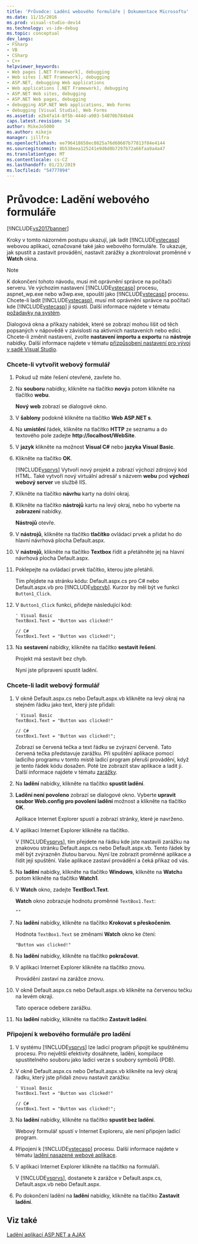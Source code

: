```yaml
---
title: 'Průvodce: Ladění webového formuláře | Dokumentace Microsoftu'
ms.date: 11/15/2016
ms.prod: visual-studio-dev14
ms.technology: vs-ide-debug
ms.topic: conceptual
dev_langs:
- FSharp
- VB
- CSharp
- C++
helpviewer_keywords:
- Web pages [.NET Framework], debugging
- Web sites [.NET Framework], debugging
- ASP.NET, debugging Web applications
- Web applications [.NET Framework], debugging
- ASP.NET Web sites, debugging
- ASP.NET Web pages, debugging
- debugging ASP.NET Web applications, Web Forms
- debugging [Visual Studio], Web Forms
ms.assetid: e2b4fa14-8f5b-444d-a903-54070b784bd4
caps.latest.revision: 34
author: MikeJo5000
ms.author: mikejo
manager: jillfra
ms.openlocfilehash: ee796418658ec0825a76d60607b77813f84e4144
ms.sourcegitcommit: 8b538eea125241e9d6d8b7297b72a66faa9a4a47
ms.translationtype: MT
ms.contentlocale: cs-CZ
ms.lasthandoff: 01/23/2019
ms.locfileid: "54777894"
---
```

# <a name="walkthrough-debugging-a-web-form"></a>Průvodce: Ladění webového formuláře
[!INCLUDE[vs2017banner](../includes/vs2017banner.md)]

Kroky v tomto názorném postupu ukazují, jak ladit [!INCLUDE[vstecasp](../includes/vstecasp-md.md)] webovou aplikaci, označované také jako webového formuláře. To ukazuje, jak spustit a zastavit provádění, nastavit zarážky a zkontrolovat proměnné v **Watch** okna.  
  
> [!NOTE]
>  K dokončení tohoto návodu, musí mít oprávnění správce na počítači serveru. Ve výchozím nastavení [!INCLUDE[vstecasp](../includes/vstecasp-md.md)] procesu, aspnet_wp.exe nebo w3wp.exe, spouští jako [!INCLUDE[vstecasp](../includes/vstecasp-md.md)] procesu. Chcete-li ladit [!INCLUDE[vstecasp](../includes/vstecasp-md.md)], musí mít oprávnění správce na počítači kde [!INCLUDE[vstecasp](../includes/vstecasp-md.md)] ji spustí. Další informace najdete v tématu [požadavky na systém](../debugger/aspnet-debugging-system-requirements.md).  
  
 Dialogová okna a příkazy nabídek, které se zobrazí mohou lišit od těch popsaných v nápovědě v závislosti na aktivních nastaveních nebo edici. Chcete-li změnit nastavení, zvolte **nastavení importu a exportu** na **nástroje** nabídky. Další informace najdete v tématu [přizpůsobení nastavení pro vývoj v sadě Visual Studio](http://msdn.microsoft.com/22c4debb-4e31-47a8-8f19-16f328d7dcd3).  
  
### <a name="to-create-the-web-form"></a>Chcete-li vytvořit webový formulář  
  
1.  Pokud už máte řešení otevřené, zavřete ho.  
  
2.  Na **souboru** nabídky, klikněte na tlačítko **nový**a potom klikněte na tlačítko **webu**.  
  
     **Nový web** zobrazí se dialogové okno.  
  
3.  V **šablony** podokně klikněte na tlačítko **Web ASP.NET s**.  
  
4.  Na **umístění** řádek, klikněte na tlačítko **HTTP** ze seznamu a do textového pole zadejte **http://localhost/WebSite**.  
  
5.  V **jazyk** klikněte na možnost **Visual C#** nebo **jazyka Visual Basic**.  
  
6.  Klikněte na tlačítko **OK**.  
  
     [!INCLUDE[vsprvs](../includes/vsprvs-md.md)] Vytvoří nový projekt a zobrazí výchozí zdrojový kód HTML. Také vytvoří nový virtuální adresář s názvem **webu** pod **výchozí webový server** ve službě IIS.  
  
7.  Klikněte na tlačítko **návrhu** karty na dolní okraj.  
  
8.  Klikněte na tlačítko **nástrojů** kartu na levý okraj, nebo ho vyberte na **zobrazení** nabídky.  
  
     **Nástrojů** otevře.  
  
9. V **nástrojů**, klikněte na tlačítko **tlačítko** ovládací prvek a přidat ho do hlavní návrhová plocha Default.aspx.  
  
10. V **nástrojů**, klikněte na tlačítko **Textbox** řídit a přetáhněte jej na hlavní návrhová plocha Default.aspx.  
  
11. Poklepejte na ovládací prvek tlačítko, kterou jste přetáhli.  
  
     Tím přejdete na stránku kódu: Default.aspx.cs pro C# nebo Default.aspx.vb pro [!INCLUDE[vbprvb](../includes/vbprvb-md.md)]. Kurzor by měl být ve funkci `Button1_Click`.  
  
12. V `Button1_Click` funkci, přidejte následující kód:  
  
    ```  
    ' Visual Basic  
    TextBox1.Text = "Button was clicked!"  
  
    // C#  
    TextBox1.Text = "Button was clicked!";  
    ```  
  
13. Na **sestavení** nabídky, klikněte na tlačítko **sestavit řešení**.  
  
     Projekt má sestavit bez chyb.  
  
     Nyní jste připraveni spustit ladění.  
  
### <a name="to-debug-the-web-form"></a>Chcete-li ladit webový formulář  
  
1.  V okně Default.aspx.cs nebo Default.aspx.vb klikněte na levý okraj na stejném řádku jako text, který jste přidali:  
  
    ```  
    ' Visual Basic  
    TextBox1.Text = "Button was clicked!"  
  
    // C#  
    textBox1.Text = "Button was clicked!";  
    ```  
  
     Zobrazí se červená tečka a text řádku se zvýrazní červeně. Tato červená tečka představuje zarážku. Při spuštění aplikace pomocí ladicího programu v tomto místě ladicí program přeruší provádění, když je tento řádek kódu dosažen. Poté lze zobrazit stav aplikace a ladit ji. Další informace najdete v tématu [zarážky](http://msdn.microsoft.com/fe4eedc1-71aa-4928-962f-0912c334d583).  
  
2.  Na **ladění** nabídky, klikněte na tlačítko **spustit ladění**.  
  
3.  **Ladění není povoleno** zobrazí se dialogové okno. Vyberte **upravit soubor Web.config pro povolení ladění** možnost a klikněte na tlačítko **OK**.  
  
     Aplikace Internet Explorer spustí a zobrazí stránky, které je navrženo.  
  
4.  V aplikaci Internet Explorer klikněte na tlačítko.  
  
     V [!INCLUDE[vsprvs](../includes/vsprvs-md.md)], tím přejdete na řádku kde jste nastavili zarážku na znakovou stránku Default.aspx.cs nebo Default.aspx.vb. Tento řádek by měl být zvýrazněn žlutou barvou. Nyní lze zobrazit proměnné aplikace a řídit její spuštění. Vaše aplikace zastaví provádění a čeká příkaz od vás.  
  
5.  Na **ladění** nabídky, klikněte na tlačítko **Windows**, klikněte na **Watch**a potom klikněte na tlačítko **Watch1**.  
  
6.  V **Watch** okno, zadejte **TextBox1.Text**.  
  
     **Watch** okno zobrazuje hodnotu proměnné `TextBox1.Text`:  
  
    ```  
    ""  
    ```  
  
7.  Na **ladění** nabídky, klikněte na tlačítko **Krokovat s přeskočením**.  
  
     Hodnota `TextBox1.Text` se změnami **Watch** okno ke čtení:  
  
    ```  
    "Button was clicked!"  
    ```  
  
8.  Na **ladění** nabídky, klikněte na tlačítko **pokračovat**.  
  
9. V aplikaci Internet Explorer klikněte na tlačítko znovu.  
  
     Provádění zastaví na zarážce znovu.  
  
10. V okně Default.aspx.cs nebo Default.aspx.vb klikněte na červenou tečku na levém okraji.  
  
     Tato operace odebere zarážku.  
  
11. Na **ladění** nabídky, klikněte na tlačítko **Zastavit ladění**.  
  
### <a name="to-attach-to-the-web-form-for-debugging"></a>Připojení k webového formuláře pro ladění  
  
1.  V systému [!INCLUDE[vsprvs](../includes/vsprvs-md.md)] lze ladicí program připojit ke spuštěnému procesu. Pro největší efektivity dosáhnete, ladění, kompilace spustitelného souboru jako ladicí verze s soubory symbolů (PDB).  
  
2.  V okně Default.aspx.cs nebo Default.aspx.vb klikněte na levý okraj řádku, který jste přidali znovu nastavit zarážku:  
  
    ```  
    ' Visual Basic  
    TextBox1.Text = "Button was clicked!"  
  
    // C#  
    textBox1.Text = "Button was clicked!";  
    ```  
  
3.  Na **ladění** nabídky, klikněte na tlačítko **spustit bez ladění**.  
  
     Webový formulář spustí v Internet Exploreru, ale není připojen ladicí program.  
  
4.  Připojení k [!INCLUDE[vstecasp](../includes/vstecasp-md.md)] procesu. Další informace najdete v tématu [ladění nasazené webové aplikace](../debugger/debugging-deployed-web-applications.md).  
  
5.  V aplikaci Internet Explorer klikněte na tlačítko na formuláři.  
  
     V [!INCLUDE[vsprvs](../includes/vsprvs-md.md)], dostanete k zarážce v Default.aspx.cs, Default.aspx.vb nebo Default.aspx.  
  
6.  Po dokončení ladění na **ladění** nabídky, klikněte na tlačítko **Zastavit ladění**.  
  
## <a name="see-also"></a>Viz také  
 [Ladění aplikací ASP.NET a AJAX](../debugger/debugging-aspnet-and-ajax-applications.md)
